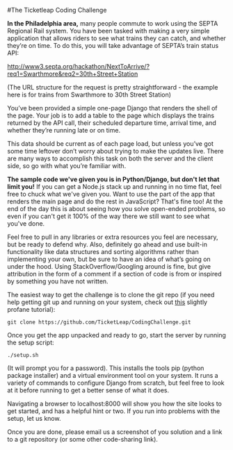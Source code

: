 #The Ticketleap Coding Challenge

**In the Philadelphia area,** many people commute to work using the SEPTA Regional Rail system.  You have been tasked with making a very simple application that allows riders to see what trains they can catch, and whether they’re on time.  To do this, you will take advantage of SEPTA’s train status API:

http://www3.septa.org/hackathon/NextToArrive/?req1=Swarthmore&req2=30th+Street+Station

(The URL structure for the request is pretty straightforward - the example here is for trains from Swarthmore to 30th Street Station)

You’ve been provided a simple one-page Django that renders the shell of the page.  Your job is to add a table to the page which displays the trains returned by the API call, their scheduled departure time, arrival time, and whether they’re running late or on time.   

This data should be current as of each page load, but unless you’ve got some time leftover don’t worry about trying to make the updates live.  There are many ways to accomplish this task on both the server and the client side, so go with what you’re familiar with.  

**The sample code we've given you is in Python/Django, but don't let that limit you!** If you can get a Node.js stack up and running in no time flat, feel free to chuck what we've given you.  Want to use the part of the app that renders the main page and do the rest in JavaScript?  That's fine too!  At the end of the day this is about seeing how you solve open-ended problems, so even if you can't get it 100% of the way there we still want to see what you've done. 

Feel free to pull in any libraries or extra resources you feel are necessary, but be ready to defend why.  Also, definitely go ahead and use built-in functionality like data structures and sorting algorithms rather than implementing your own, but be sure to have an idea of what’s going on under the hood.  Using StackOverflow/Googling around is fine, but give attribution in the form of a comment if a section of code is from or inspired by something you have not written. 

The easiest way to get the challenge is to clone the git repo (if you need help getting git up and running on your system, check out [this](http://rogerdudler.github.io/git-guide/) slightly profane tutorial):

```git clone https://github.com/TicketLeap/CodingChallenge.git```

Once you get the app unpacked and ready to go, start the server by running the setup script:

```./setup.sh ```

(It will prompt you for a password).  This installs the tools pip (python package installer) and a virtual environment tool on your system.  It runs a variety of commands to configure Django from scratch, but feel free to look at it before running to get a better sense of what it does. 

Navigating a browser to localhost:8000 will show you how the site looks to get started, and has a helpful hint or two.  If you run into problems with the setup, let us know.  

Once you are done, please email us a screenshot of you solution and a link to a git repository (or some other code-sharing link).  
